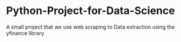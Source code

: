 # Python-Project-for-Data-Science
A small project that we use web scraping to Data extraction using the yfinance library
